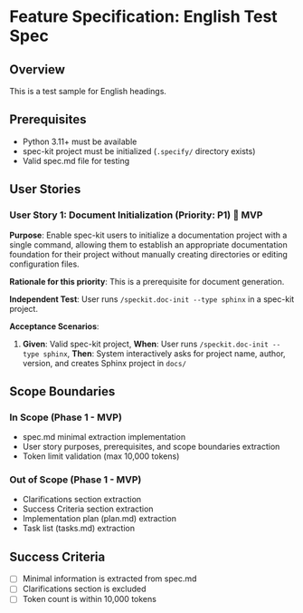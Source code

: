 # Feature Specification: English Test Spec

## Overview

This is a test sample for English headings.

## Prerequisites

- Python 3.11+ must be available
- spec-kit project must be initialized (`.specify/` directory exists)
- Valid spec.md file for testing

## User Stories

### User Story 1: Document Initialization (Priority: P1) 🎯 MVP

**Purpose**: Enable spec-kit users to initialize a documentation project with a single command, allowing them to establish an appropriate documentation foundation for their project without manually creating directories or editing configuration files.

**Rationale for this priority**: This is a prerequisite for document generation.

**Independent Test**: User runs `/speckit.doc-init --type sphinx` in a spec-kit project.

**Acceptance Scenarios**:

1. **Given**: Valid spec-kit project, **When**: User runs `/speckit.doc-init --type sphinx`, **Then**: System interactively asks for project name, author, version, and creates Sphinx project in `docs/`

## Scope Boundaries

### In Scope (Phase 1 - MVP)

- spec.md minimal extraction implementation
- User story purposes, prerequisites, and scope boundaries extraction
- Token limit validation (max 10,000 tokens)

### Out of Scope (Phase 1 - MVP)

- Clarifications section extraction
- Success Criteria section extraction
- Implementation plan (plan.md) extraction
- Task list (tasks.md) extraction

## Success Criteria

- [ ] Minimal information is extracted from spec.md
- [ ] Clarifications section is excluded
- [ ] Token count is within 10,000 tokens

